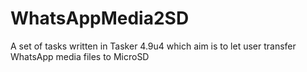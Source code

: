 # WhatsAppMedia2SD
A set of tasks written in Tasker 4.9u4 which aim is to let user transfer WhatsApp media files to MicroSD
